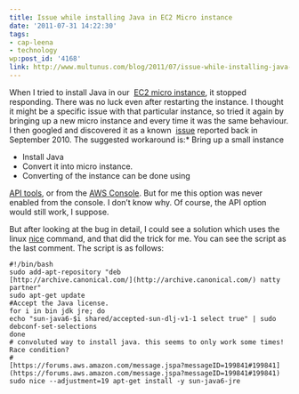 ```yaml
---
title: Issue while installing Java in EC2 Micro instance
date: '2011-07-31 14:22:30'
tags:
- cap-leena
- technology
wp:post_id: '4168'
link: http://www.multunus.com/blog/2011/07/issue-while-installing-java-in-ec2-micro-instance/
---
```


When I tried to install Java in our 
[EC2 micro instance](http://aws.amazon.com/ec2/instance-types/), it stopped responding. There was no luck even after restarting the instance. I thought it might be a specific issue with that particular instance, so tried it again by bringing up a new micro instance and every time it was the same behaviour. I then googled and discovered it as a known 
[issue](https://bugs.launchpad.net/ubuntu/+source/linux/+bug/634487) reported back in September 2010. The suggested workaround is:* Bring up a small instance

- Install Java
- Convert it into micro instance.
- Converting of the instance can be done using 

[API tools](http://aws.amazon.com/developertools/351), or from the [AWS Console](http://www.kinlane.com/2011/03/easier-scalability-with-aws/). But for me this option was never enabled from the console. I don’t know why. Of course, the API option would still work, I suppose.

But after looking at the bug in detail, I could see a solution which uses the linux [nice](http://linux.about.com/library/cmd/blcmdl1_nice.htm) command, and that did the trick for me. You can see the script as the last comment. The script is as follows:

```
#!/bin/bash
sudo add-apt-repository "deb 
[http://archive.canonical.com/](http://archive.canonical.com/) natty partner"
sudo apt-get update
#Accept the Java license.
for i in bin jdk jre; do
echo "sun-java6-$i shared/accepted-sun-dlj-v1-1 select true" | sudo debconf-set-selections
done
# convoluted way to install java. this seems to only work some times! Race condition?
# 
[https://forums.aws.amazon.com/message.jspa?messageID=199841#199841](https://forums.aws.amazon.com/message.jspa?messageID=199841#199841)
sudo nice --adjustment=19 apt-get install -y sun-java6-jre
```
